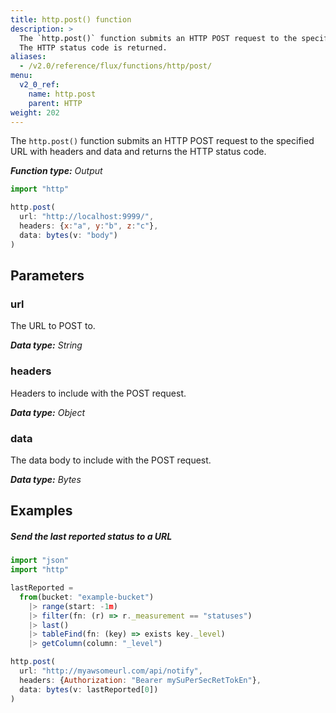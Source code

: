 ```yaml
---
title: http.post() function
description: >
  The `http.post()` function submits an HTTP POST request to the specified URL with headers and data.
  The HTTP status code is returned.
aliases:
  - /v2.0/reference/flux/functions/http/post/
menu:
  v2_0_ref:
    name: http.post
    parent: HTTP
weight: 202
---
```


The `http.post()` function submits an HTTP POST request to the specified URL with
headers and data and returns the HTTP status code.

_**Function type:** Output_

```js
import "http"

http.post(
  url: "http://localhost:9999/",
  headers: {x:"a", y:"b", z:"c"},
  data: bytes(v: "body")
)
```

## Parameters

### url
The URL to POST to.

_**Data type:** String_

### headers
Headers to include with the POST request.

_**Data type:** Object_

### data
The data body to include with the POST request.

_**Data type:** Bytes_

## Examples

##### Send the last reported status to a URL
```js
import "json"
import "http"

lastReported =
  from(bucket: "example-bucket")
    |> range(start: -1m)
    |> filter(fn: (r) => r._measurement == "statuses")
    |> last()
    |> tableFind(fn: (key) => exists key._level)
    |> getColumn(column: "_level")

http.post(
  url: "http://myawsomeurl.com/api/notify",
  headers: {Authorization: "Bearer mySuPerSecRetTokEn"},
  data: bytes(v: lastReported[0])
)
```
